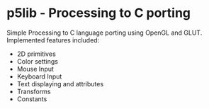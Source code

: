 # p5lib - Processing to C porting

Simple Processing to C language porting using OpenGL and GLUT. Implemented features included:

* 2D primitives
* Color settings
* Mouse Input
* Keyboard Input
* Text displaying and attributes
* Transforms
* Constants